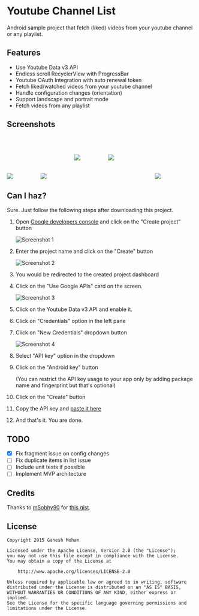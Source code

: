 Youtube Channel List
====================

Android sample project that fetch (liked) videos from your youtube channel or any playlist.

Features
--------

* Use Youtube Data v3 API 
* Endless scroll RecyclerView with ProgressBar
* Youtube OAuth Integration with auto renewal token
* Fetch liked/watched videos from your youtube channel
* Handle configuration changes (orientation)
* Support landscape and portrait mode
* Fetch videos from any playlist

Screenshots
-----------

<img src="/art/01.png">
<img src="/art/02.png" hspace="70">
<img src="/art/03.png" vspace="50">
<img src="/art/04.png" hspace="70" vspace="50">
<img src="/art/05.png" hspace ="35">

Can I haz?
----------

Sure. Just follow the following steps after downloading this project.

1. Open [Google developers console](https://console.developers.google.com/project) and click on the "Create project" button

   ![Screenshot 1](/art/steps/01.png)

2. Enter the project name and click on the "Create" button

   ![Screenshot 2](/art/steps/02.png)

3. You would be redirected to the created project dashboard

4. Click on the "Use Google APIs" card on the screen.

   ![Screenshot 3](/art/steps/03.png)

5. Click on the Youtube Data v3 API and enable it.

6. Click on "Credentials" option in the left pane

7. Click on "New Credentials" dropdown button

   ![Screenshot 4](/art/steps/04.png)

8. Select "API key" option in the dropdown

9. Click on the "Android key" button

   (You can restrict the API key usage to your app only by adding package name and fingerprint but that's optional)

10. Click on the "Create" button

11. Copy the API key and [paste it here](https://github.com/ganesh2shiv/yt-channel-list-android/blob/master/app/src/main/java/app/vedicnerd/ytwua/util/Constants.java#L11)

12. And that's it. You are done.

TODO
----

- [x] Fix fragment issue on config changes
- [ ] Fix duplicate items in list issue
- [ ] Include unit tests if possible
- [ ] Implement MVP architecture 

Credits
-------

Thanks to [mSobhy90](https://github.com/mSobhy90) for [this gist](https://gist.github.com/mSobhy90/cf7fa98803a0d7716a4a).

License
-------

    Copyright 2015 Ganesh Mohan

    Licensed under the Apache License, Version 2.0 (the "License");
    you may not use this file except in compliance with the License.
    You may obtain a copy of the License at

        http://www.apache.org/licenses/LICENSE-2.0

    Unless required by applicable law or agreed to in writing, software
    distributed under the License is distributed on an "AS IS" BASIS,
    WITHOUT WARRANTIES OR CONDITIONS OF ANY KIND, either express or implied.
    See the License for the specific language governing permissions and
    limitations under the License.
